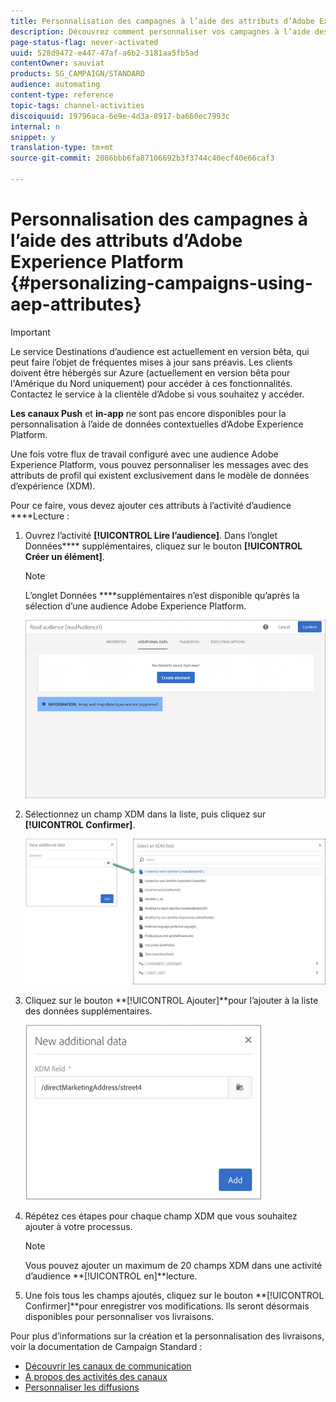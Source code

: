 ```yaml
---
title: Personnalisation des campagnes à l’aide des attributs d’Adobe Experience Platform
description: Découvrez comment personnaliser vos campagnes à l’aide des attributs de la plateforme Adobe Experience Platform.
page-status-flag: never-activated
uuid: 528d9472-e447-47af-a6b2-3181aa5fb5ad
contentOwner: sauviat
products: SG_CAMPAIGN/STANDARD
audience: automating
content-type: reference
topic-tags: channel-activities
discoiquuid: 19796aca-6e9e-4d3a-8917-ba660ec7993c
internal: n
snippet: y
translation-type: tm+mt
source-git-commit: 2086bbb6fa87106692b3f3744c40ecf40e66caf3

---
```



# Personnalisation des campagnes à l’aide des attributs d’Adobe Experience Platform {#personalizing-campaigns-using-aep-attributes}

>[!IMPORTANT]
>
>Le service Destinations d’audience est actuellement en version bêta, qui peut faire l’objet de fréquentes mises à jour sans préavis. Les clients doivent être hébergés sur Azure (actuellement en version bêta pour l&#39;Amérique du Nord uniquement) pour accéder à ces fonctionnalités. Contactez le service à la clientèle d’Adobe si vous souhaitez y accéder.
>
>**Les canaux Push** et **in-app** ne sont pas encore disponibles pour la personnalisation à l’aide de données contextuelles d’Adobe Experience Platform.

Une fois votre flux de travail configuré avec une audience [](../../audiences/using/aep-about-audience-destinations-service.md)Adobe Experience Platform, vous pouvez personnaliser les messages avec des attributs de profil qui existent exclusivement dans le modèle de données d’expérience (XDM).

Pour ce faire, vous devez ajouter ces attributs à l’activité d’audience ****Lecture :

1. Ouvrez l’activité **[!UICONTROL Lire l’audience]**. Dans l’onglet Données**** supplémentaires, cliquez sur le bouton **[!UICONTROL Créer un élément]**.

   >[!NOTE]
   >
   >L’onglet Données ****supplémentaires n’est disponible qu’après la sélection d’une audience Adobe Experience Platform.

   ![](assets/aep_wkf_readaudience_attributes.png)

1. Sélectionnez un champ XDM dans la liste, puis cliquez sur **[!UICONTROL Confirmer]**.

   ![](assets/aep_wkf_readaudience_perso1.png)

1. Cliquez sur le bouton **[!UICONTROL Ajouter]**pour l’ajouter à la liste des données supplémentaires.

   ![](assets/aep_wkf_readaudience_perso3.png)

1. Répétez ces étapes pour chaque champ XDM que vous souhaitez ajouter à votre processus.

   >[!NOTE]
   >
   >Vous pouvez ajouter un maximum de 20 champs XDM dans une activité d’audience **[!UICONTROL en]**lecture.

1. Une fois tous les champs ajoutés, cliquez sur le bouton **[!UICONTROL Confirmer]**pour enregistrer vos modifications. Ils seront désormais disponibles pour personnaliser vos livraisons.

Pour plus d’informations sur la création et la personnalisation des livraisons, voir la documentation de Campaign Standard :

* [Découvrir les canaux de communication](../../channels/using/discovering-communication-channels.md)
* [A propos des activités des canaux](../../automating/using/about-channel-activities.md)
* [Personnaliser les diffusions](../../designing/using/personalization.md)
